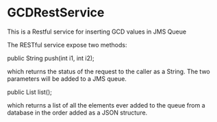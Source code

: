 # GCDRestService
This is a Restful service for inserting GCD values in JMS Queue

The RESTful service expose two methods:

public String push(int i1, int i2);

which returns the status of the request to the caller as a String. The two parameters will be added to a JMS queue.

public List<Integer> list();

which returns a list of all the elements ever added to the queue from a database in the order added as a JSON structure.

